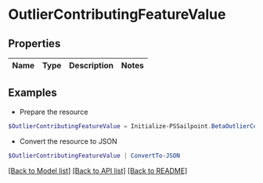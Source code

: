 # OutlierContributingFeatureValue
## Properties

Name | Type | Description | Notes
------------ | ------------- | ------------- | -------------

## Examples

- Prepare the resource
```powershell
$OutlierContributingFeatureValue = Initialize-PSSailpoint.BetaOutlierContributingFeatureValue 
```

- Convert the resource to JSON
```powershell
$OutlierContributingFeatureValue | ConvertTo-JSON
```

[[Back to Model list]](../README.md#documentation-for-models) [[Back to API list]](../README.md#documentation-for-api-endpoints) [[Back to README]](../README.md)

